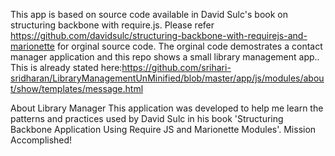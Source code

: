 This app is based on source code available in David Sulc's book on structuring backbone with require.js. Please refer https://github.com/davidsulc/structuring-backbone-with-requirejs-and-marionette for orginal source code. The orginal code demostrates a contact manager application and this repo shows a small library management app..
This is already stated here:https://github.com/srihari-sridharan/LibraryManagementUnMinified/blob/master/app/js/modules/about/show/templates/message.html

About Library Manager
This application was developed to help me learn the patterns and practices used by David Sulc in his book 'Structuring Backbone Application Using Require JS and Marionette Modules'.
Mission Accomplished!
